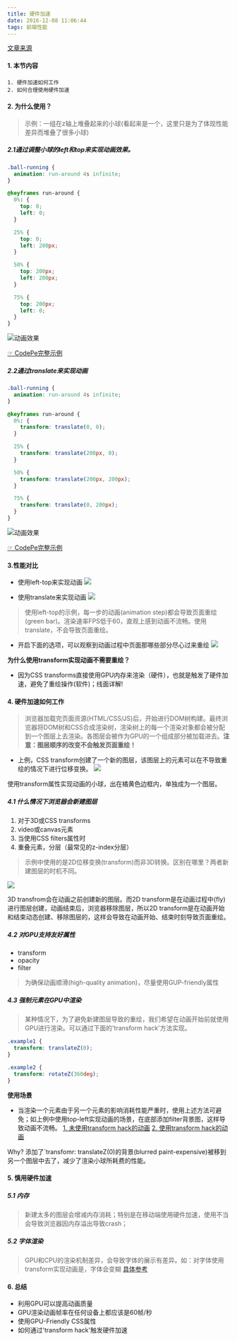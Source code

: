 ```yaml
---
title: 硬件加速
date: 2016-12-08 11:06:44
tags: 前端性能
---
```


[文章来源](https://www.sitepoint.com/introduction-to-hardware-acceleration-css-animations/)

#### 1. 本节内容
```
1. 硬件加速如何工作
2. 如何合理使用硬件加速
```


#### 2. 为什么使用？

> 示例：一组在z轴上堆叠起来的小球(看起来是一个，这里只是为了体现性能差异而堆叠了很多小球)

##### 2.1通过调整小球的left和top来实现动画效果。


```css
.ball-running {
  animation: run-around 4s infinite;
}

@keyframes run-around {
  0%: {
    top: 0;
    left: 0;
  }

  25% {
    top: 0;
    left: 200px;
  }

  50% {
    top: 200px;
    left: 200px;
  }

  75% {
    top: 200px;
    left: 0;
  }
}

```


![动画效果](https://d17oy1vhnax1f7.cloudfront.net/items/333s0o0m0i1T3S3E1c3m/Screen%20Recording%202016-12-08%20at%2011.18%20%E4%B8%8A%E5%8D%88.gif?v=c8a89a67)

[☞ CodePe完整示例](http://codepen.io/SitePoint/pen/WQVxQQ/)


##### 2.2通过translate来实现动画

```css
.ball-running {
  animation: run-around 4s infinite;
}

@keyframes run-around {
  0%: {
    transform: translate(0, 0);
  }

  25% {
    transform: translate(200px, 0);
  }

  50% {
    transform: translate(200px, 200px);
  }

  75% {
    transform: translate(0, 200px);
  }
}

```


![动画效果](https://d17oy1vhnax1f7.cloudfront.net/items/2z0120161D291Q2u0B2G/Screen%20Recording%202016-12-08%20at%2011.23%20%E4%B8%8A%E5%8D%88.gif?v=cc7bb3d1)

[☞ CodePe完整示例](http://codepen.io/SitePoint/pen/OyKXyK/)



#### 3.性能对比

* 使用left-top来实现动画
![](https://d17oy1vhnax1f7.cloudfront.net/items/153v083Z353K1u392q0b/Image%202016-12-08%20at%2012.05.53%20%E4%B8%8B%E5%8D%88.png?v=28340892)

* 使用translate来实现动画
![](https://d17oy1vhnax1f7.cloudfront.net/items/1w1R2D1Y341W022D411v/Image%202016-12-08%20at%2012.08.38%20%E4%B8%8B%E5%8D%88.png?v=58cf1fb1)

> 使用left-top的示例，每一步的动画(animation step)都会导致页面重绘(green bar)。渲染速率FPS低于60，直观上感到动画不流畅。使用translate，不会导致页面重绘。

* 开启下面的选项，可以观察到动画过程中页面那哪些部分尽心过来重绘
![](https://dab1nmslvvntp.cloudfront.net/wp-content/uploads/2015/11/1448804173hardware-acc-03.jpg)


**为什么使用transform实现动画不需要重绘？**
* 因为CSS transforms直接使用GPU内存来渲染（硬件），也就是触发了硬件加速，避免了重绘操作(软件)；线面详解!


#### 4. 硬件加速如何工作

> 浏览器加载完页面资源(HTML/CSS/JS)后，开始进行DOM树构建。最终浏览器将DOM树和CSS合成渲染树，渲染树上的每一个渲染对象都会被分配到一个图层上去渲染。各图层会被作为GPU的一个组成部分被加载进去。**注意：图层顺序的改变不会触发页面重绘！**

* 上例，CSS transform创建了一个新的图层，该图层上的元素可以在不导致重绘的情况下进行位移变换。
![](https://dab1nmslvvntp.cloudfront.net/wp-content/uploads/2015/11/1448804178hardware-acc-04.jpg)

使用transform属性实现动画的小球，出在橘黄色边框内，单独成为一个图层。

##### 4.1 什么情况下浏览器会新建图层

1. 对于3D或CSS transforms  
2. video或canvas元素  
3. 当使用CSS filters属性时  
4. 重叠元素，分层（最常见的z-index分层）  

> 示例中使用的是2D位移变换(transform)而非3D转换。区别在哪里？两者新建图层的时机不同。

![](https://dab1nmslvvntp.cloudfront.net/wp-content/uploads/2015/11/1448781619hardware-acc-05.png)

3D transfrom会在动画之前创建新的图层。而2D transform是在动画过程中(fly)进行图层创建，动画结束后，浏览器移除图层，所以2D transform是在动画开始和结束动态创建、移除图层的，这样会导致在动画开始、结束时刻导致页面重绘。

##### 4.2 对GPU支持友好属性

* transform 
* opacity
* filter

> 为确保动画顺滑(high-quality animation)，尽量使用GUP-friendly属性


##### 4.3 强制元素在GPU中渲染

> 某种情况下，为了避免新建图层导致的重绘，我们希望在动画开始前就使用GPU进行渲染。可以通过下面的'transform hack'方法实现。

```css
.example1 {
  transform: translateZ(0);
}

.example2 {
  transform: rotateZ(360deg);
}
```


**使用场景**

* 当渲染一个元素由于另一个元素的影响消耗性能严重时，使用上述方法可避免；如上例中使用top-left实现动画的场景，在底部添加filter背景图，这样导致动画不流畅。
[1. 未使用transform hack的动画](http://codepen.io/SitePoint/pen/LpwZbJ/)
[2. 使用transform hack的动画](http://codepen.io/SitePoint/pen/zvgBNp/)

Why? 添加了`transfomr: translateZ(0)的背景(blurred paint-expensive)被移到另一个图层中去了，减少了渲染小球所耗费的性能。


#### 5. 慎用硬件加速

##### 5.1 内存
> 新建太多的图层会增减内存消耗；特别是在移动端使用硬件加速，使用不当会导致浏览器因内存溢出导致crash；

##### 5.2 字体渲染
> GPU和CPU的渲染机制差异，会导致字体的展示有差异。如：对字体使用transform实现动画是，字体会变糊 [具体参考](http://keithclark.co.uk/articles/gpu-text-rendering-in-webkit/)


#### 6. 总结

* 利用GPU可以提高动画质量
* GPU渲染动画帧率在任何设备上都应该是60帧/秒
* 使用GPU-Friendly CSS属性
* 如何通过'transform hack'触发硬件加速
